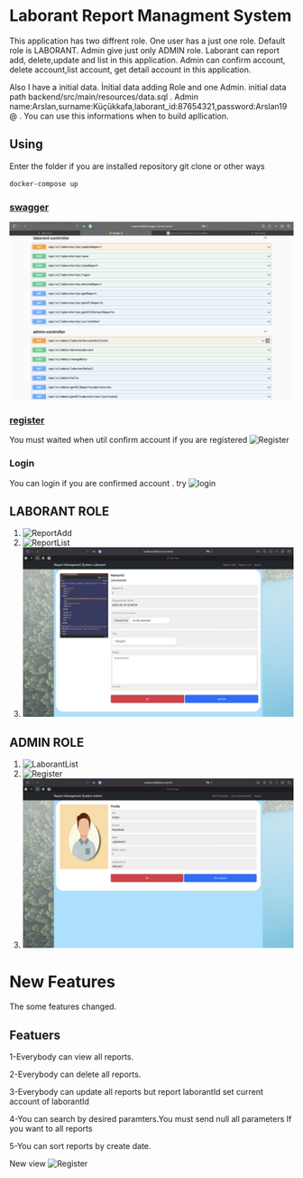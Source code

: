 # Laborant Report Managment System

This application has two diffrent role. One user has a just one role.
Default role is LABORANT. Admin give just only ADMIN role.
Laborant can report add, delete,update and list in this application. 
Admin can confirm account, delete account,list account, get detail account in this application.

Also I have a initial data. İnitial data adding Role and one Admin.
initial data path backend/src/main/resources/data.sql .
Admin name:Arslan,surname:Küçükkafa,laborant_id:87654321,password:Arslan19@ .
You can use this informations when to build apllication.

## Using
Enter the folder if you are installed repository git clone or other ways 

```bash
docker-compose up
```
### [swagger](localhost:8080/swagger-ui/index.html)
![Swagger](./image/swagger.png)

 
### [register](http://localhost:3000/register)

You must waited when util confirm account if you are registered
![Register](./image/RegisterPage.png)

### Login
You can login if you are confirmed account . try
![login](./image/LoginPage.png)

## LABORANT ROLE
1. ![ReportAdd](./image/ReportAdd.png)
2. ![ReportList](./image/ReportList.png)
3. ![ReportDetail](./image/ReportDetail.png)


## ADMIN ROLE
1. ![LaborantList](./image/LaborantList.png)
2. ![Register](./image/UnconfirmedList.png)
3. ![Register](./image/UserDetail.png)


# New Features
The some features changed.

## Featuers
1-Everybody can view all reports.

2-Everybody can delete all reports.

3-Everybody can update all reports but report laborantId set current account of laborantId

4-You can search by desired paramters.You must send null all parameters If you want to all reports 

5-You can sort reports by create date.

New view
![Register](./image/newFeatueres.png)

